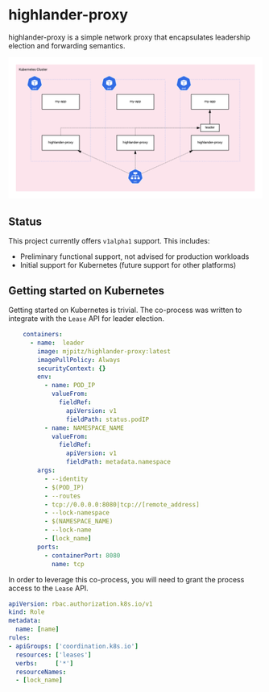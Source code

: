 # highlander-proxy

highlander-proxy is a simple network proxy that encapsulates leadership election and forwarding semantics.

[![highlander-proxy](docs/assets/highlander-proxy.png)](docs/assets/highlander-proxy.png)

## Status

This project currently offers `v1alpha1` support.
This includes:

* Preliminary functional support, not advised for production workloads
* Initial support for Kubernetes (future support for other platforms)

## Getting started on Kubernetes

Getting started on Kubernetes is trivial.
The co-process was written to integrate with the `Lease` API for leader election.

```yaml
    containers:
      - name:  leader
        image: mjpitz/highlander-proxy:latest
        imagePullPolicy: Always
        securityContext: {}
        env:
          - name: POD_IP
            valueFrom:
              fieldRef:
                apiVersion: v1
                fieldPath: status.podIP
          - name: NAMESPACE_NAME
            valueFrom:
              fieldRef:
                apiVersion: v1
                fieldPath: metadata.namespace
        args:
          - --identity
          - $(POD_IP)
          - --routes
          - tcp://0.0.0.0:8080|tcp://[remote_address]
          - --lock-namespace
          - $(NAMESPACE_NAME)
          - --lock-name
          - [lock_name]
        ports:
          - containerPort: 8080
            name: tcp
```

In order to leverage this co-process, you will need to grant the process access to the `Lease` API.

```yaml
apiVersion: rbac.authorization.k8s.io/v1
kind: Role
metadata:
  name: [name]
rules:
- apiGroups: ['coordination.k8s.io']
  resources: ['leases']
  verbs:     ['*']
  resourceNames:
  - [lock_name]
```
